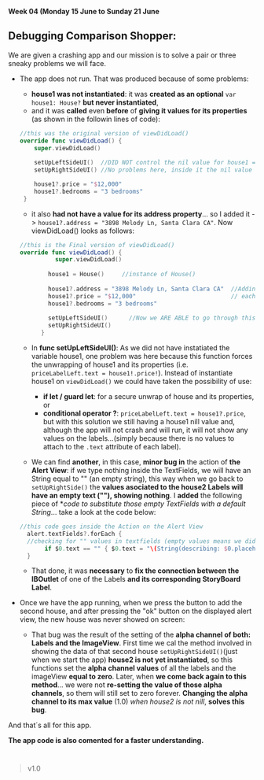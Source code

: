 **Week 04 (Monday 15 June to Sunday 21 June**
 
## Debugging Comparison Shopper: 
We are given a crashing app and our mission is to solve a pair or three sneaky problems we will face.  


- The app does not run. That was produced because of some problems:
  - **house1 was not instantiated**: it was **created as an optional** `var house1: House?` **but never instantiated**,
  - and it was **called** even **before** of **giving it values for its properties** (as shown in the followin lines of code):
  ```Swift
  //this was the original version of viewDidLoad()
  override func viewDidLoad() {
      super.viewDidLoad()
      
      setUpLeftSideUI()  //DID NOT control the nil value for house1 => that means "lots of problems"
      setUpRightSideUI() //No problems here, inside it the nil value WAS taken in consideration
  
      house1?.price = "$12,000"
      house1?.bedrooms = "3 bedrooms"
   }
  ```  
  
  - it also **had not have a value for its address property**... so I added it -> `house1?.address = "3898 Melody Ln, Santa Clara CA"`. Now viewDidLoad() looks as follows:
  ```Swift
  //this is the Final version of viewDidLoad()
  override func viewDidLoad() {
            super.viewDidLoad()
            
          house1 = House()     //instance of House() 
            
          house1?.address = "3898 Melody Ln, Santa Clara CA"  //Adding this one we will not have any nil value for  
          house1?.price = "$12,000"                           // each of the three properties
          house1?.bedrooms = "3 bedrooms"
          
          setUpLeftSideUI()      //Now we ARE ABLE to go through this methdo without "problems"
          setUpRightSideUI()
        }
   ```
  - In **func setUpLeftSideUI()**: As we did not have instatiated the variable house1, one problem was here because this function forces the unwrapping of house1 and its properties  (i.e. `priceLabelLeft.text = house1!.price!`). Instead of instantiate house1 on `viewDidLoad()` we could have taken the possibility of use:
    - **if let / guard let**: for a secure unwrap of house and its properties, or 
    - **conditional operator ?**: `priceLabelLeft.text = house1?.price`, but with this solution we still having a house1 nill value and, although the app will not crash and will run, it will not show any values on the labels...(simply because there is no values to attach to the `.text` attribute of each label).  
    
    
  - We can find **another**, in this case, **minor bug in** the action of **the Alert View**: if we type nothing inside the TextFields, we will have an String equal to "" (an empty string), this way when we go back to `setUpRightSide()` the **values asociated to the house2 Labels will have an empty text (""), showing nothing**. I **added** the following piece of **code to substitute those empty TextFields with a default String*... take a look at the code below:
  ```Swift
  //this code goes inside the Action on the Alert View
    alert.textFields?.forEach { 
    //checking for "" values in textfields (empty values means we didn´t type anything inside them)
         if $0.text == "" { $0.text = "\(String(describing: $0.placeholder!)) not available" }
    }
  ```
  
  - That done, it was **necessary** to **fix the connection between the IBOutlet** of one of the Labels **and its corresponding StoryBoard Label**.
 
- Once we have the app running, when we press the button to add the second house, and after pressing the "ok" button on the displayed alert view, the new house was never showed on screen:
  - That bug was the result of the setting of the **alpha channel of both: Labels and the ImageView**. First time we cal the method involved in showing the data of that second house `setUpRightSideUI()`(just when we start the app) **house2 is not yet instantiated**, so this functions set the **alpha channel values** of all the labels and the imageView **equal to zero**. Later, when **we come back again to this method**... we were not **re-setting the value of those alpha channels**, so them will still set to zero forever. **Changing the alpha channel to its max value** (1.0) *when house2 is not nill*, **solves this bug**.

And that´s all for this app.  

**The app code is also comented for a faster understanding.**  


#
#
#

>v1.0
